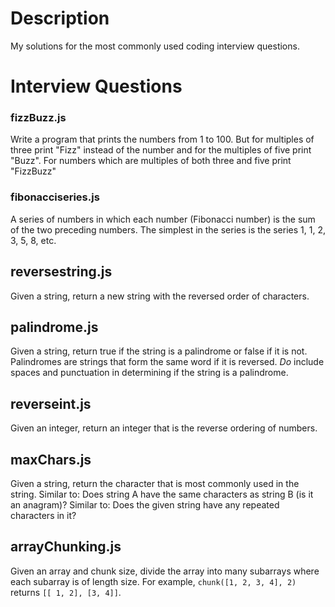 # Description
My solutions for the most commonly used coding interview questions.
# Interview Questions

### fizzBuzz.js
Write a program that prints the numbers from 1 to 100. But for multiples of three print "Fizz" instead of the number and for the multiples of five print "Buzz". For numbers which are multiples of both three and five print "FizzBuzz"
### fibonacciseries.js
A series of numbers in which each number (Fibonacci number) is the sum of the two preceding numbers. The simplest in the series is the series 1, 1, 2, 3, 5, 8, etc.
## reversestring.js
Given a string, return a new string with the reversed order of characters.
## palindrome.js
Given a string, return true if the string is a palindrome or false if it is not.  Palindromes are strings that form the same word if it is reversed. *Do* include spaces and punctuation in determining if the string is a palindrome.
## reverseint.js
Given an integer, return an integer that is the reverse ordering of numbers.
## maxChars.js
Given a string, return the character that is most commonly used in the string. 
Similar to: Does string A have the same characters as string B (is it an anagram)?
Similar to: Does the given string have any repeated characters in it?
## arrayChunking.js
Given an array and chunk size, divide the array into many subarrays where each subarray is of length size. For example, `chunk([1, 2, 3, 4], 2)` returns `[[ 1, 2], [3, 4]]`.
